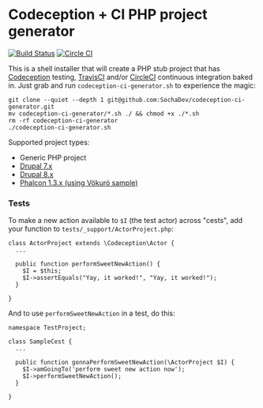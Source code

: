 # Codeception + CI PHP project generator

[![Build Status](https://travis-ci.org/SochaDev/codeception-ci-generator.svg?branch=master)](https://travis-ci.org/SochaDev/codeception-ci-generator) [![Circle CI](https://circleci.com/gh/SochaDev/codeception-ci-generator.svg?style=svg)](https://circleci.com/gh/SochaDev/codeception-ci-generator)

This is a shell installer that will create a PHP stub project that has [Codeception](http://codeception.com/) testing, [TravisCI](https://travis-ci.org/) and/or [CircleCI](https://circleci.com/) continuous integration baked in. Just grab and run `codeception-ci-generator.sh` to experience the magic:

    git clone --quiet --depth 1 git@github.com:SochaDev/codeception-ci-generator.git
    mv codeception-ci-generator/*.sh ./ && chmod +x ./*.sh
    rm -rf codeception-ci-generator
    ./codeception-ci-generator.sh

Supported project types:

* Generic PHP project
* [Drupal 7.x](https://www.drupal.org/project/drupal)
* [Drupal 8.x](https://www.drupal.org/project/drupal)
* [Phalcon 1.3.x (using Vökuró sample)](https://github.com/phalcon/vokuro)

### Tests

To make a new action available to `$I` (the test actor) across "cests", add your function to `tests/_support/ActorProject.php`:

    class ActorProject extends \Codeception\Actor {
      ...

      public function performSweetNewAction() {
        $I = $this;
        $I->assertEquals("Yay, it worked!", "Yay, it worked!");
      }

    }

And to use `performSweetNewAction` in a test, do this:

    namespace TestProject;

    class SampleCest {
      ...

      public function gonnaPerformSweetNewAction(\ActorProject $I) {
        $I->amGoingTo('perform sweet new action now');
        $I->performSweetNewAction();
      }

    }
